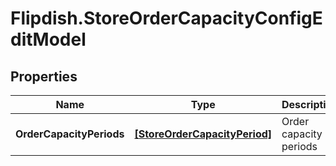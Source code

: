 # Flipdish.StoreOrderCapacityConfigEditModel

## Properties

Name | Type | Description | Notes
------------ | ------------- | ------------- | -------------
**OrderCapacityPeriods** | [**[StoreOrderCapacityPeriod]**](StoreOrderCapacityPeriod.md) | Order capacity periods | [optional] 


